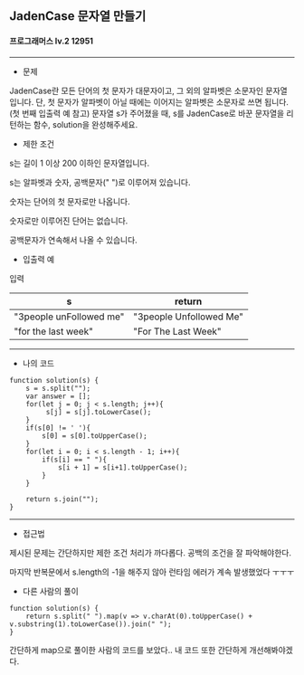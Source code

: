 ## JadenCase 문자열 만들기
#### 프로그래머스 lv.2 12951
------
* 문제

JadenCase란 모든 단어의 첫 문자가 대문자이고, 그 외의 알파벳은 소문자인 문자열입니다. 단, 첫 문자가 알파벳이 아닐 때에는 이어지는 알파벳은 소문자로 쓰면 됩니다. (첫 번째 입출력 예 참고)
문자열 s가 주어졌을 때, s를 JadenCase로 바꾼 문자열을 리턴하는 함수, solution을 완성해주세요.

* 제한 조건

s는 길이 1 이상 200 이하인 문자열입니다.

s는 알파벳과 숫자, 공백문자(" ")로 이루어져 있습니다.

  숫자는 단어의 첫 문자로만 나옵니다.

  숫자로만 이루어진 단어는 없습니다.

  공백문자가 연속해서 나올 수 있습니다.

* 입출력 예

입력 

|s|return|
|------|---------|
|"3people unFollowed me"|"3people Unfollowed Me"|
|"for the last week"|"For The Last Week"|

-----

* 나의 코드
```
function solution(s) {
    s = s.split("");
    var answer = [];
    for(let j = 0; j < s.length; j++){
         s[j] = s[j].toLowerCase();
    }
    if(s[0] != ' '){
        s[0] = s[0].toUpperCase();
    }
    for(let i = 0; i < s.length - 1; i++){
        if(s[i] == " "){
            s[i + 1] = s[i+1].toUpperCase();
        }
    }
        
    return s.join("");
}
```
----
* 접근법

제시된 문제는 간단하지만 제한 조건 처리가 까다롭다.
공백의 조건을 잘 파악해야한다. 

마지막 반복문에서 s.length의 -1을 해주지 않아 런타임 에러가 계속 발생했었다 ㅜㅜㅜ

* 다른 사람의 풀이

```
function solution(s) {
    return s.split(" ").map(v => v.charAt(0).toUpperCase() + v.substring(1).toLowerCase()).join(" ");
}
```

간단하게 map으로 풀이한 사람의 코드를 보았다.. 내 코드 또한 간단하게 개선해봐야겠다.
